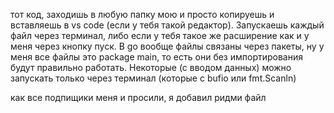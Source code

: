 тот код, заходишь в любую папку мою и просто копируешь и вставляешь в vs code (если у тебя такой редактор). Запускаешь каждый файл через терминал, либо если у тебя такое же расширение как и у меня через кнопку пуск. В go вообще файлы связаны через пакеты, ну у меня все файлы это package main, то есть они без импортирования будут правильно работать. Некоторые (с вводом данных) можно запускать только через терминал (которые с bufio или fmt.Scanln)

как все подпищики меня и просили, я добавил ридми файл
